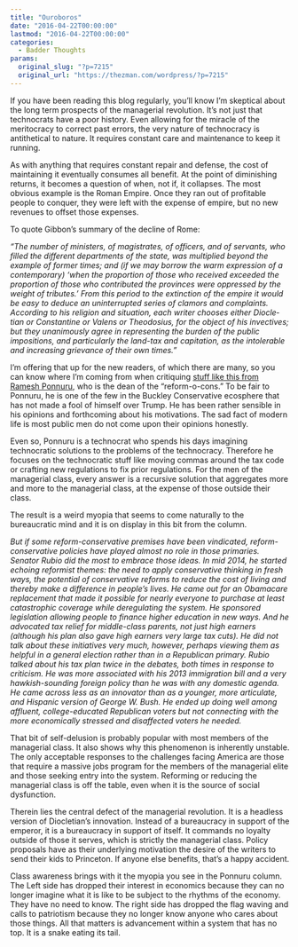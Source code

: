 ```yaml
---
title: "Ouroboros"
date: "2016-04-22T00:00:00"
lastmod: "2016-04-22T00:00:00"
categories:
  - Badder Thoughts
params:
  original_slug: "?p=7215"
  original_url: "https://thezman.com/wordpress/?p=7215"
---
```


If you have been reading this blog regularly, you’ll know I’m skeptical
about the long term prospects of the managerial revolution. It’s not
just that technocrats have a poor history. Even allowing for the miracle
of the meritocracy to correct past errors, the very nature of
technocracy is antithetical to nature. It requires constant care and
maintenance to keep it running.

As with anything that requires constant repair and defense, the cost of
maintaining it eventually consumes all benefit. At the point of
diminishing returns, it becomes a question of when, not if, it
collapses. The most obvious example is the Roman Empire. Once they ran
out of profitable people to conquer, they were left with the expense of
empire, but no new revenues to offset those expenses.

To quote Gibbon’s summary of the decline of Rome:

*“The number of ministers, of magistrates, of officers, and of servants,
who filled the different departments of the state, was mul­tiplied beyond
the example of for­mer times; and (if we may bor­row the warm expression
of a con­temporary) ‘when the proportion of those who received exceeded
the proportion of those who con­tributed the provinces were op­pressed by
the weight of tributes.’ From this period to the extinction of the
empire it would be easy to deduce an uninterrupted series of clamors and
complaints. Accord­ing to his religion and situation, each writer chooses
either Diocle­tian or Constantine or Valens or Theodosius, for the object
of his invectives; but they unanimously agree in representing the burden
of the public impositions, and par­ticularly the land-tax and capita­tion,
as the intolerable and in­creasing grievance of their own times.”*

I’m offering that up for the new readers, of which there are many, so
you can know where I’m coming from when critiquing <a
href="http://www.global.nationalreview.com/article/434313/donald-trump-republican-party-future-reform-conservatives"
rel="noopener" target="_blank">stuff like this from Ramesh Ponnuru</a>,
who is the dean of the “reform-o-cons.” To be fair to Ponnuru, he is one
of the few in the Buckley Conservative ecosphere that has not made a
fool of himself over Trump. He has been rather sensible in his opinions
and forthcoming about his motivations. The sad fact of modern life is
most public men do not come upon their opinions honestly.

Even so, Ponnuru is a technocrat who spends his days imagining
technocratic solutions to the problems of the technocracy. Therefore he
focuses on the technocratic stuff like moving commas around the tax code
or crafting new regulations to fix prior regulations. For the men of the
managerial class, every answer is a recursive solution that aggregates
more and more to the managerial class, at the expense of those outside
their class.

The result is a weird myopia that seems to come naturally to the
bureaucratic mind and it is on display in this bit from the column.

*But if some reform-conservative premises have been vindicated,
reform-conservative policies have played almost no role in those
primaries. Senator Rubio did the most to embrace those ideas. In mid
2014, he started echoing reformist themes: the need to apply
conservative thinking in fresh ways, the potential of conservative
reforms to reduce the cost of living and thereby make a difference in
people’s lives. He came out for an Obamacare replacement that made it
possible for nearly everyone to purchase at least catastrophic coverage
while deregulating the system. He sponsored legislation allowing people
to finance higher education in new ways. And he advocated tax relief for
middle-class parents, not just high earners (although his plan also gave
high earners very large tax cuts). He did not talk about these
initiatives very much, however, perhaps viewing them as helpful in a
general election rather than in a Republican primary. Rubio talked about
his tax plan twice in the debates, both times in response to criticism.
He was more associated with his 2013 immigration bill and a very
hawkish-sounding foreign policy than he was with any domestic agenda. He
came across less as an innovator than as a younger, more articulate, and
Hispanic version of George W. Bush. He ended up doing well among
affluent, college-educated Republican voters but not connecting with the
more economically stressed and disaffected voters he needed.*

That bit of self-delusion is probably popular with most members of the
managerial class. It also shows why this phenomenon is inherently
unstable. The only acceptable responses to the challenges facing America
are those that require a massive jobs program for the members of the
managerial elite and those seeking entry into the system. Reforming or
reducing the managerial class is off the table, even when it is the
source of social dysfunction.

Therein lies the central defect of the managerial revolution. It is a
headless version of Diocletian’s innovation. Instead of a bureaucracy in
support of the emperor, it is a bureaucracy in support of itself. It
commands no loyalty outside of those it serves, which is strictly the
managerial class. Policy proposals have as their underlying motivation
the desire of the writers to send their kids to Princeton. If anyone
else benefits, that’s a happy accident.

Class awareness brings with it the myopia you see in the Ponnuru column.
The Left side has dropped their interest in economics because they can
no longer imagine what it is like to be subject to the rhythms of the
economy. They have no need to know. The right side has dropped the flag
waving and calls to patriotism because they no longer know anyone who
cares about those things. All that matters is advancement within a
system that has no top. It is a snake eating its tail.
